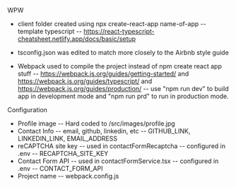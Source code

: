 WPW

-   client folder created using npx create-react-app name-of-app --template typescript
    -- https://react-typescript-cheatsheet.netlify.app/docs/basic/setup

-   tsconfig.json was edited to match more closely to the Airbnb style guide

-   Webpack used to compile the project instead of npm create react app stuff
    -- https://webpack.js.org/guides/getting-started/ and https://webpack.js.org/guides/typescript/ and https://webpack.js.org/guides/production/
    -- use "npm run dev" to build app in development mode and "npm run prd" to run in production mode.

Configuration

-   Profile image
    -- Hard coded to /src/images/profile.jpg
-   Contact Info
    -- email, github, linkedin, etc
    -- GITHUB_LINK, LINKEDIN_LINK, EMAIL_ADDRESS
-   reCAPTCHA site key
    -- used in contactFormRecaptcha
    -- configured in .env
    -- RECAPTCHA_SITE_KEY
-   Contact Form API
    -- used in contactFormService.tsx
    -- configured in .env
    -- CONTACT_FORM_API
-   Project name
    -- webpack.config.js
